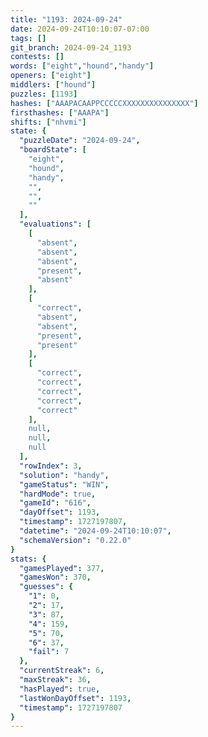```yaml
---
title: "1193: 2024-09-24"
date: 2024-09-24T10:10:07-07:00
tags: []
git_branch: 2024-09-24_1193
contests: []
words: ["eight","hound","handy"]
openers: ["eight"]
middlers: ["hound"]
puzzles: [1193]
hashes: ["AAAPACAAPPCCCCCXXXXXXXXXXXXXXX"]
firsthashes: ["AAAPA"]
shifts: ["nhvmi"]
state: {
  "puzzleDate": "2024-09-24",
  "boardState": [
    "eight",
    "hound",
    "handy",
    "",
    "",
    ""
  ],
  "evaluations": [
    [
      "absent",
      "absent",
      "absent",
      "present",
      "absent"
    ],
    [
      "correct",
      "absent",
      "absent",
      "present",
      "present"
    ],
    [
      "correct",
      "correct",
      "correct",
      "correct",
      "correct"
    ],
    null,
    null,
    null
  ],
  "rowIndex": 3,
  "solution": "handy",
  "gameStatus": "WIN",
  "hardMode": true,
  "gameId": "616",
  "dayOffset": 1193,
  "timestamp": 1727197807,
  "datetime": "2024-09-24T10:10:07",
  "schemaVersion": "0.22.0"
}
stats: {
  "gamesPlayed": 377,
  "gamesWon": 370,
  "guesses": {
    "1": 0,
    "2": 17,
    "3": 87,
    "4": 159,
    "5": 70,
    "6": 37,
    "fail": 7
  },
  "currentStreak": 6,
  "maxStreak": 36,
  "hasPlayed": true,
  "lastWonDayOffset": 1193,
  "timestamp": 1727197807
}
---
```

<!-- more -->
